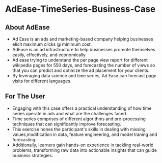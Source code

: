 # AdEase-TimeSeries-Business-Case

## About AdEase
- Ad Ease is an ads and marketing-based company helping businesses elicit maximum clicks @ minimum cost.
- AdEase is an ad infrastructure to help businesses promote themselves easily, effectively, and economically
- Ad ease trying to understand the per page view report for different wikipedia pages for 550 days, and forecasting the number of views so that you can predict and optimize the ad placement for your clients.
- By leveraging data science and time series, Ad Ease can forecast page visits for different languages.

## For The User
- Engaging with this case offers a practical understanding of how time series operate in ads and what are the challenges faced.
- Time series comprises of different algorithms and pre-processing techniques that can significantly improve forecasting.
- This exercise hones the participant's skills in dealing with missing values,modification in data, feature engineering, and model traning and forecasting.
- Additionally, learners gain hands-on experience in tackling real-world problems, transforming raw data into actionable insights that can guide business strategies.
